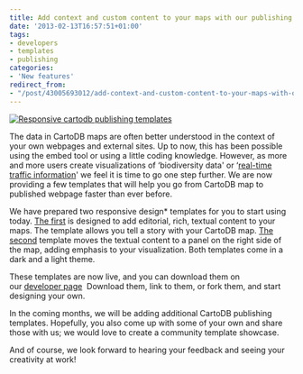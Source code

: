 ```yaml
---
title: Add context and custom content to your maps with our publishing templates
date: '2013-02-13T16:57:51+01:00'
tags:
- developers
- templates
- publishing
categories:
- 'New features'
redirect_from:
- "/post/43005693012/add-context-and-custom-content-to-your-maps-with-our/"
---
```


<a href="http://developers.cartodb.com/" title="CartoDB developers page" target="_blank"><img alt="Responsive cartodb publishing templates" src="http://cartodb.s3.amazonaws.com/tumblr/posts/templates-photo.png"/></a>

The data in CartoDB maps are often better understood in the context of your own webpages and external sites. Up to now, this has been possible using the embed tool or using a little coding knowledge. However, as more and more users create visualizations of &#8216;biodiversity data' or &#8216;<a href="http://cartodb.github.com/bcn_traffic_map/" title="BCN traffic map" target="_blank">real-time traffic information</a>' we feel it is time to go one step further. We are now providing a few templates that will help you go from CartoDB map to published webpage faster than ever before. 

We have prepared two responsive design* templates for you to start using today. <a href="http://cartodb.github.com/cartodb-publishing-templates/editorial/" title="Editorial template demo" target="_blank">The first</a> is designed to add editorial, rich, textual content to your maps. The template allows you tell a story with your CartoDB map. <a href="http://cartodb.github.com/cartodb-publishing-templates/sidepanel/" title="Sidepanel template demo" target="_blank">The second</a> template moves the textual content to a panel on the right side of the map, adding emphasis to your visualization. Both templates come in a dark and a light theme.

These templates are now live, and you can download them on our <a href="http://developers.cartodb.com" title="CartoDB Developers page" target="_blank">developer page</a>  Download them, link to them, or fork them, and start designing your own. 

In the coming months, we will be adding additional CartoDB publishing templates. Hopefully, you also come up with some of your own and share those with us; we would love to create a community template showcase. 

And of course, we look forward to hearing your feedback and seeing your creativity at work!
